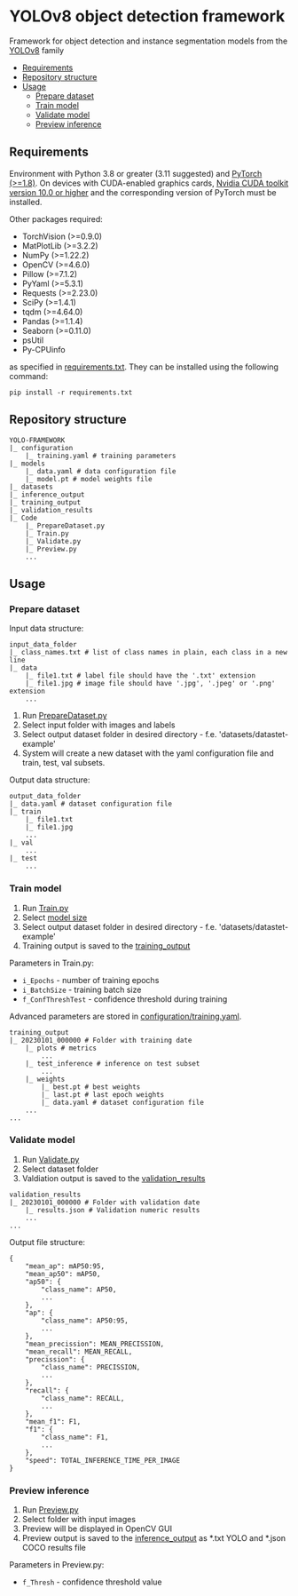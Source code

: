 # YOLOv8 object detection framework

Framework for object detection and instance segmentation models from the [YOLOv8](https://github.com/ultralytics/ultralytics) family

- [Requirements](#requirements)
- [Repository structure](#repository-structure)
- [Usage](#usage)
    - [Prepare dataset](#prepare-dataset)
    - [Train model](#train-model)
    - [Validate model](#validate-model)
    - [Preview inference](#preview-inference)


## Requirements

Environment with Python 3.8 or greater (3.11 suggested) and [PyTorch (>=1.8)](https://pytorch.org/get-started/locally/).
On devices with CUDA-enabled graphics cards, [Nvidia CUDA toolkit version 10.0 or higher](https://developer.nvidia.com/cuda-toolkit) and the corresponding version of PyTorch must be installed.

Other packages required:
- TorchVision (>=0.9.0)
- MatPlotLib (>=3.2.2)
- NumPy (>=1.22.2)
- OpenCV (>=4.6.0)
- Pillow (>=7.1.2)
- PyYaml (>=5.3.1)
- Requests (>=2.23.0)
- SciPy (>=1.4.1)
- tqdm (>=4.64.0)
- Pandas (>=1.1.4)
- Seaborn (>=0.11.0)
- psUtil
- Py-CPUinfo

as specified in [requirements.txt](requirements.txt). They can be installed using the following command:

``` pip install -r requirements.txt ```

## Repository structure

```
YOLO-FRAMEWORK
|_ configuration
    |_ training.yaml # training parameters
|_ models
    |_ data.yaml # data configuration file
    |_ model.pt # model weights file
|_ datasets
|_ inference_output
|_ training_output
|_ validation_results
|_ Code
    |_ PrepareDataset.py
    |_ Train.py
    |_ Validate.py
    |_ Preview.py
    ...
```

## Usage

### Prepare dataset

Input data structure:
```
input_data_folder
|_ class_names.txt # list of class names in plain, each class in a new line
|_ data
    |_ file1.txt # label file should have the '.txt' extension
    |_ file1.jpg # image file should have '.jpg', '.jpeg' or '.png' extension
    ...
```

1. Run [PrepareDataset.py](Code/PrepareDataset.py)
2. Select input folder with images and labels
3. Select output dataset folder in desired directory - f.e. 'datasets/datastet-example'
4. System will create a new dataset with the yaml configuration file and train, test, val subsets.

Output data structure:
```
output_data_folder
|_ data.yaml # dataset configuration file
|_ train
    |_ file1.txt
    |_ file1.jpg
    ...
|_ val
    ...
|_ test
    ...
```

### Train model

1. Run [Train.py](Code/Train.py)
2. Select [model size](https://docs.ultralytics.com/models/yolov8/#supported-modes)
3. Select output dataset folder in desired directory - f.e. 'datasets/datastet-example'
4. Training output is saved to the [training_output](training_output)

Parameters in Train.py:
- ```i_Epochs``` - number of training epochs
- ```i_BatchSize``` - training batch size
- ```f_ConfThreshTest``` - confidence threshold during training

Advanced parameters are stored in [configuration/training.yaml](configuration/training.yaml).

```
training_output
|_ 20230101_000000 # Folder with training date
    |_ plots # metrics 
        ...
    |_ test_inference # inference on test subset
        ...
    |_ weights
        |_ best.pt # best weights
        |_ last.pt # last epoch weights
        |_ data.yaml # dataset configuration file
    ...
...
```

### Validate model

1. Run [Validate.py](Code/Validate.py)
2. Select dataset folder
3. Valdiation output is saved to the [validation_results](validation_results)

```
validation_results
|_ 20230101_000000 # Folder with validation date
    |_ results.json # Validation numeric results 
    ...
...
```

Output file structure:
```
{
    "mean_ap": mAP50:95,
    "mean_ap50": mAP50,
    "ap50": {
        "class_name": AP50,
        ...
    },
    "ap": {
        "class_name": AP50:95,
        ...
    },
    "mean_precission": MEAN_PRECISSION,
    "mean_recall": MEAN_RECALL,
    "precission": {
        "class_name": PRECISSION,
        ...
    },
    "recall": {
        "class_name": RECALL,
        ...
    },
    "mean_f1": F1,
    "f1": {
        "class_name": F1,
        ...
    },
    "speed": TOTAL_INFERENCE_TIME_PER_IMAGE
}
```

### Preview inference

1. Run [Preview.py](Code/Preview.py)
2. Select folder with input images
3. Preview will be displayed in OpenCV GUI
4. Preview output is saved to the [inference_output](inference_output) as *.txt YOLO and *.json COCO results file

Parameters in Preview.py:
- ```f_Thresh``` - confidence threshold value